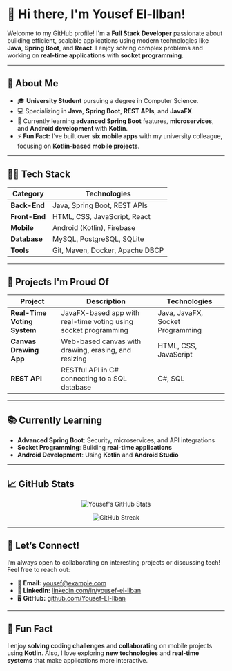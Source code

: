 

# 👋 Hi there, I'm Yousef El-llban!

Welcome to my GitHub profile! I'm a **Full Stack Developer** passionate about building efficient, scalable applications using modern technologies like **Java**, **Spring Boot**, and **React**. I enjoy solving complex problems and working on **real-time applications** with **socket programming**.

---

## 🚀 About Me

- 🎓 **University Student** pursuing a degree in Computer Science.  
- 💻 Specializing in **Java**, **Spring Boot**, **REST APIs**, and **JavaFX**.  
- 🌱 Currently learning **advanced Spring Boot** features, **microservices**, and **Android development** with **Kotlin**.  
- ⚡ **Fun Fact:** I’ve built over **six mobile apps** with my university colleague, focusing on **Kotlin-based mobile projects**.

---

## 🧑‍💻 Tech Stack

| **Category**   | **Technologies**                  |
|----------------|-----------------------------------|
| **Back-End**   | Java, Spring Boot, REST APIs      |
| **Front-End**  | HTML, CSS, JavaScript, React      |
| **Mobile**     | Android (Kotlin), Firebase        |
| **Database**   | MySQL, PostgreSQL, SQLite         |
| **Tools**      | Git, Maven, Docker, Apache DBCP   |

---

## 💼 Projects I'm Proud Of

| **Project**                  | **Description**                                             | **Technologies**                  |
|------------------------------|-------------------------------------------------------------|-----------------------------------|
| **Real-Time Voting System**   | JavaFX-based app with real-time voting using socket programming | Java, JavaFX, Socket Programming |
| **Canvas Drawing App**        | Web-based canvas with drawing, erasing, and resizing         | HTML, CSS, JavaScript            |
| **REST API**                  | RESTful API in C# connecting to a SQL database               | C#, SQL                          |

---

## 📚 Currently Learning

- **Advanced Spring Boot**: Security, microservices, and API integrations  
- **Socket Programming**: Building **real-time applications**  
- **Android Development**: Using **Kotlin** and **Android Studio**

---

## 📈 GitHub Stats

<p align="center">
  <img src="https://github-readme-stats.vercel.app/api?username=Yousef-El-llban&show_icons=true&theme=tokyonight" alt="Yousef's GitHub Stats" />
</p>

<p align="center">
  <img src="https://github-readme-streak-stats.herokuapp.com/?user=Yousef-El-llban&theme=tokyonight" alt="GitHub Streak" />
</p>

---

## 🤝 Let’s Connect!

I’m always open to collaborating on interesting projects or discussing tech! Feel free to reach out:

- 📧 **Email:** yousef@example.com  
- 💼 **LinkedIn:** [linkedin.com/in/yousef-el-llban](#)  
- 🖥️ **GitHub:** [github.com/Yousef-El-llban](#)

---

## 🎯 Fun Fact

I enjoy **solving coding challenges** and **collaborating** on mobile projects using **Kotlin**. Also, I love exploring **new technologies** and **real-time systems** that make applications more interactive.



<!---- 👋 Hi, I’m Yusef Ellban
- 👀 I’m interested in programming 
- 🌱 I’m currently learning full stack development
- 💞️ I’m looking to collaborate on financial companies
- 📫 How to reach me www.linkedin.com/in/youssef-ellban
- ⚡ Fun fact: I love diving into complex problems and turning them into simple, scalable solutions. When I’m not coding, you’ll probably find me exploring new technologies, working on side projects, or collaborating with friends on creative ideas.

yusefellban/yusefellban is a ✨ special ✨ repository because its `README.md` (this file) appears on your GitHub profile.
You can click the Preview link to take a look at your changes.
--->
